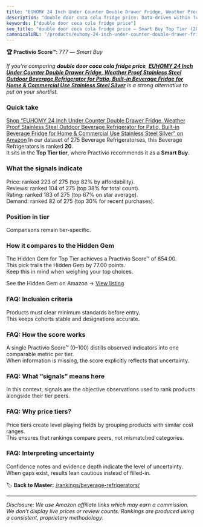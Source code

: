 ```yaml
---
title: "EUHOMY 24 Inch Under Counter Double Drawer Fridge, Weather Proof Stainless Steel Outdoor Beverage Refrigerator for Patio, Built-in Beverage Fridge for Home & Commercial Use Stainless Steel Silver"
description: "double door coca cola fridge price: Data-driven within Top Tier ranking using the Practivio Score™. Positioned by quality, value, demand, findability, momentum."
keywords: ["double door coca cola fridge price"]
seo_title: "double door coca cola fridge price — Smart Buy Top Tier (2025)"
canonicalURL: "/products/euhomy-24-inch-under-counter-double-drawer-fridge-weather-proof-stainless-steel-outdoor-beverage-refrigerator-for-patio-built-in-beverage-fridge-for-home-commercial-use-stainless-steel-silver-B0CL7SF2N7/"
---
```


**🏆 Practivio Score™:** 777 — _Smart Buy_


*If you're comparing **double door coca cola fridge price**, **[EUHOMY 24 Inch Under Counter Double Drawer Fridge, Weather Proof Stainless Steel Outdoor Beverage Refrigerator for Patio, Built-in Beverage Fridge for Home & Commercial Use Stainless Steel Silver](https://www.amazon.com/dp/B0CL7SF2N7?tag=practivio-20)** is a strong alternative to put on your shortlist.*
### Quick take
[Shop “EUHOMY 24 Inch Under Counter Double Drawer Fridge, Weather Proof Stainless Steel Outdoor Beverage Refrigerator for Patio, Built-in Beverage Fridge for Home & Commercial Use Stainless Steel Silver” on Amazon](https://www.amazon.com/dp/B0CL7SF2N7?tag=practivio-20)
In our dataset of 275 Beverage Refrigeratorses, this Beverage Refrigerators is ranked **20**.  
It sits in the **Top Tier tier**, where Practivio recommends it as a **Smart Buy**.

### What the signals indicate
Price: ranked 223 of 275 (top 82% by affordability).  
Reviews: ranked 104 of 275 (top 38% for total count).  
Rating: ranked 183 of 275 (top 67% on star average).  
Demand: ranked 82 of 275 (top 30% for recent purchases).

### Position in tier
Comparisons remain tier-specific.

### How it compares to the Hidden Gem
The Hidden Gem for Top Tier achieves a Practivio Score™ of 854.00.  
This pick trails the Hidden Gem by 77.00 points.  
Keep this in mind when weighing your top choices.  

See the Hidden Gem on Amazon → [View listing](https://www.amazon.com/dp/B09F9WX11W?tag=practivio-20)

### FAQ: Inclusion criteria
Products must clear minimum standards before entry.  
This keeps cohorts stable and designations accurate.

### FAQ: How the score works
A single Practivio Score™ (0–100) distills observed indicators into one comparable metric per tier.  
When information is missing, the score explicitly reflects that uncertainty.

### FAQ: What “signals” means here
In this context, signals are the objective observations used to rank products alongside their tier peers.

### FAQ: Why price tiers?
Price tiers create level playing fields by grouping products with similar cost ranges.  
This ensures that rankings compare peers, not mismatched categories.

### FAQ: Interpreting uncertainty
Confidence notes and evidence depth indicate the level of uncertainty.  
When gaps exist, results lean cautious instead of filled-in.


🏷️ **Back to Master:** [/rankings/beverage-refrigerators/](/rankings/beverage-refrigerators/)

---
_Disclosure: We use Amazon affiliate links which may earn a commission. We don’t display live prices or review counts. Rankings are produced using a consistent, proprietary methodology._
